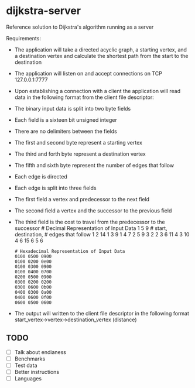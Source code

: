 dijkstra-server
===============

Reference solution to Dijkstra's algorithm running as a server

Requirements:
* The application will take a directed acyclic graph, a starting vertex, and
  a destination vertex and calculate the shortest path from the start to the
  destination
* The application will listen on and accept connections on TCP 127.0.0.1:7777
* Upon establishing a connection with a client the application will read data
  in the following format from the client file descriptor:
 * The binary input data is split into two byte fields
 * Each field is a sixteen bit unsigned integer
 * There are no delimiters between the fields
 * The first and second byte represent a starting vertex
 * The third and forth byte represent a destination vertex
 * The fifth and sixth byte represent the number of edges that follow
 * Each edge is directed
 * Each edge is split into three fields
  * The first field a vertex and predecessor to the next field
  * The second field a vertex and the successor to the previous field
  * The third field is the cost to travel from the predecessor to the successor
        # Decimal Representation of Input Data
        1  5   9 # start, destination, # edges that follow
        1  2  14
        1  3   9
        1  4   7
        2  5   9
        3  2   2
        3  6  11
        4  3  10
        4  6  15
        6  5   6

        # Hexadecimal Representation of Input Data
        0100 0500 0900
        0100 0200 0e00
        0100 0300 0900
        0100 0400 0700
        0200 0500 0900
        0300 0200 0200
        0300 0600 0b00
        0400 0300 0a00
        0400 0600 0f00
        0600 0500 0600
* The output will written to the client file descriptor in the following format
        start_vertex->vertex->destination_vertex (distance)


TODO
----
- [ ] Talk about endianess
- [ ] Benchmarks
- [ ] Test data
- [ ] Better instructions
- [ ] Languages
